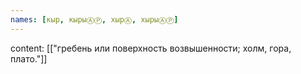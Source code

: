 ```yaml
---
names: [кыр, кырыⒶⓅ, хырⒶ, хырыⒶⓅ]
---
```

content: [["гребень или поверхность возвышенности; холм, гора, плато."]]
